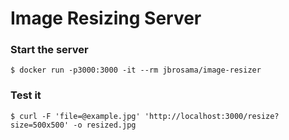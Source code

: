 # Image Resizing Server

### Start the server
```
$ docker run -p3000:3000 -it --rm jbrosama/image-resizer
```
### Test it
```
$ curl -F 'file=@example.jpg' 'http://localhost:3000/resize?size=500x500' -o resized.jpg
```
